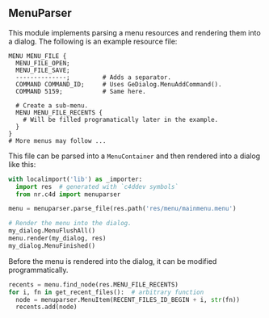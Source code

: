 
## MenuParser

This module implements parsing a menu resources and rendering them
into a dialog. The following is an example resource file:

    MENU MENU_FILE {
      MENU_FILE_OPEN;
      MENU_FILE_SAVE;
      --------------;         # Adds a separator.
      COMMAND COMMAND_ID;     # Uses GeDialog.MenuAddCommand().
      COMMAND 5159;           # Same here.

      # Create a sub-menu.
      MENU MENU_FILE_RECENTS {
        # Will be filled programatically later in the example.
      }
    }
    # More menus may follow ...

This file can be parsed into a `MenuContainer` and then rendered into a
dialog like this:

```python
with localimport('lib') as _importer:
  import res  # generated with `c4ddev symbols`
  from nr.c4d import menuparser

menu = menuparser.parse_file(res.path('res/menu/mainmenu.menu')

# Render the menu into the dialog.
my_dialog.MenuFlushAll()
menu.render(my_dialog, res)
my_dialog.MenuFinished()
```

Before the menu is rendered into the dialog, it can be modified
programmatically.

```python
recents = menu.find_node(res.MENU_FILE_RECENTS)
for i, fn in get_recent_files():  # arbitrary function
  node = menuparser.MenuItem(RECENT_FILES_ID_BEGIN + i, str(fn))
  recents.add(node)
```
